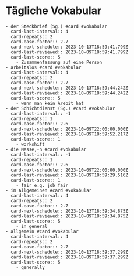 # Tägliche Vokabular
	- der Steckbrief (Sg.) #card #vokabular
	  card-last-interval:: 4
	  card-repeats:: 2
	  card-ease-factor:: 2.7
	  card-next-schedule:: 2023-10-13T18:59:41.799Z
	  card-last-reviewed:: 2023-10-09T18:59:41.799Z
	  card-last-score:: 5
		- Zusammenfassung auf eine Person
	- arbeitslos #card #vokabular
	  card-last-interval:: 4
	  card-repeats:: 2
	  card-ease-factor:: 2.7
	  card-next-schedule:: 2023-10-13T18:59:44.242Z
	  card-last-reviewed:: 2023-10-09T18:59:44.242Z
	  card-last-score:: 5
		- wenn man kein Arebit hat
	- der Schichtdienst (Sg.) #card #vokabular
	  card-last-interval:: -1
	  card-repeats:: 1
	  card-ease-factor:: 2.6
	  card-next-schedule:: 2023-10-09T22:00:00.000Z
	  card-last-reviewed:: 2023-10-09T18:59:52.217Z
	  card-last-score:: 1
		- workshift
	- die Messe,-n #card #vokabular
	  card-last-interval:: -1
	  card-repeats:: 1
	  card-ease-factor:: 2.6
	  card-next-schedule:: 2023-10-09T22:00:00.000Z
	  card-last-reviewed:: 2023-10-09T18:59:29.516Z
	  card-last-score:: 1
		- fair e.g. job fair
	- im Allgemeinen #card #vokabular
	  card-last-interval:: 4
	  card-repeats:: 2
	  card-ease-factor:: 2.7
	  card-next-schedule:: 2023-10-13T18:59:34.875Z
	  card-last-reviewed:: 2023-10-09T18:59:34.875Z
	  card-last-score:: 5
		- in general
	- allgemein #card #vokabular
	  card-last-interval:: 4
	  card-repeats:: 2
	  card-ease-factor:: 2.7
	  card-next-schedule:: 2023-10-13T18:59:37.299Z
	  card-last-reviewed:: 2023-10-09T18:59:37.299Z
	  card-last-score:: 5
		- generally